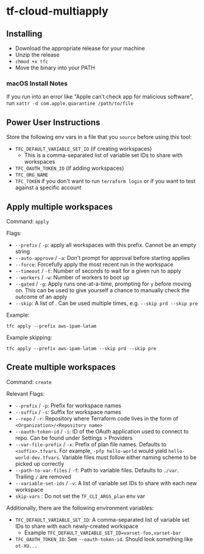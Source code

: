 # tf-cloud-multiapply

## Installing

- Download the appropriate release for your machine
- Unzip the release
- `chmod +x tfc`
- Move the binary into your PATH

### macOS Install Notes

If you run into an error like "Apple can’t check app for malicious software", run `xattr -d com.apple.quarantine /path/to/file`

## Power User Instructions

Store the following env vars in a file that you `source` before using this tool:
- `TFC_DEFAULT_VARIABLE_SET_ID` (if creating workspaces)
    - This is a comma-separated list of variable set IDs to share with workspaces
- `TFC_OAUTH_TOKEN_ID` (if adding workspaces)
- `TFC_ORG_NAME`
- `TFC_TOKEN` if you don't want to run `terraform login` or if you want to test against a specific account

## Apply multiple workspaces

Command: `apply`

Flags:
- `--prefix` / `-p`: apply all workspaces with this prefix. Cannot be an empty string
- `--auto-approve` / `-a`: Don't prompt for approval before starting applies
- `--force`: Forcefully apply the most recent run in the workspace
- `--timeout` / `-t`: Number of seconds to wait for a given run to apply
- `--workers` / `-w`: Number of workers to boot up
- `--gated` / `-g`: Apply runs one-at-a-time, prompting for `y` before moving on. This can be used to give yourself a chance to manually check the outcome of an apply
- `--skip`: A list of . Can be used multiple times, e.g. `--skip prd --skip pre`

Example:

`tfc apply --prefix aws-ipam-latam`

Example skipping:

`tfc apply --prefix aws-ipam-latam --skip prd --skip pre`

## Create multiple workspaces

Command: `create`

Relevant Flags:
- `--prefix` / `-p`: Prefix for workspace names
- `--suffix` / `-s`: Suffix for workspace names
- `--repo` / `-r`: Repository where Terraform code lives in the form of `<Organization>/<Repository name>`
- `--oauth-token-id` / `-i`: ID of the OAuth application used to connect to repo. Can be found under Settings > Providers
- `--var-file-prefix` / `-x`: Prefix of plan file names. Defaults to `<suffix>.tfvars`. For example, `-pfp hello-world` would yield `hello-world-dev.tfvars`. Variable files must follow either naming scheme to be picked up correctly
- `--path-to-var-files` / `-f`: Path to variable files. Defaults to `./var`. Trailing `/` are removed
- `--variable-set-ids` / `-v`: A list of variable set IDs to share with each new workspace
- `skip-vars` : Do not set the `TF_CLI_ARGS_plan` env var


Additionally, there are the following environment variables:
- `TFC_DEFAULT_VARIABLE_SET_ID`: A comma-separated list of variable set IDs to share with each newly-created workspace
    - Example `TFC_DEFAULT_VARIABLE_SET_ID=varset-foo,varset-bar`
- `TFC_OAUTH_TOKEN_ID`: See `--oauth-token-id`. Should look something like `ot-XU...`
